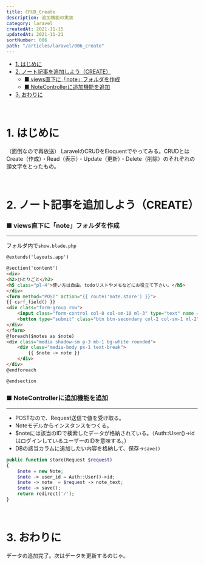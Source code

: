 ```yaml
---
title: CRUD_Create
description: 追加機能の実装
category: laravel
createdAt: 2021-11-15
updatedAt: 2021-11-21
sortNumber: 006
path: "/articles/laravel/006_create"
---
```


<nuxt-content-wrapper>

- [1. はじめに](#1-はじめに)
- [2. ノート記事を追加しよう（CREATE）](#2-ノート記事を追加しようcreate)
    - [■ views直下に「note」フォルダを作成](#-views直下にnoteフォルダを作成)
    - [■ NoteControllerに追加機能を追加](#-notecontrollerに追加機能を追加)
- [3. おわりに](#3-おわりに)

<br>

# 1. はじめに
（面倒なので再放送）
LaravelのCRUDをEloquentでやってみる。CRUDとはCreate（作成）・Read（表示）・Update（更新）・Delete（削除）のそれぞれの頭文字をとったもの。

<br>

# 2. ノート記事を追加しよう（CREATE）

### ■ views直下に「note」フォルダを作成

---

フォルダ内で`show.blade.php`

```html
@extends('layouts.app')

@section('content')
<div>
<h2>ひとりごと</h2>
<h5 class="pl-4">使い方は自由。todoリストやメモなどにお役立て下さい。</h5>
</div>
<form method="POST" action="{{ route('note.store') }}">
{{ csrf_field() }}
<div class="form-group row">
    <input class="form-control col-8 col-sm-10 ml-3" type="text" name = "note_text" placeholder="ひとりごとは200字でお願いします" maxlength="200" required>
    <button type="submit" class="btn btn-secondary col-2 col-sm-1 ml-2">投稿</button>
</div>
</form>
@foreach($notes as $note)
<div class="media shadow-sm p-3 mb-1 bg-white rounded">
    <div class="media-body px-1 text-break">
        {{ $note -> note }}
    </div>
</div>
@endforeach

@endsection
```

### ■ NoteControllerに追加機能を追加

---

- POSTなので、Request送信で値を受け取る。
- Noteモデルからインスタンスをつくる。
- $noteには該当のIDで検索したデータが格納されている。（Auth::User()->idはログインしているユーザーのIDを意味する。）
- DBの該当カラムに追加したい内容を格納して、保存→`save()`
```php
public function store(Request $request)
{
    $note = new Note;
    $note -> user_id = Auth::User()->id;
    $note -> note  = $request -> note_text;
    $note -> save();
    return redirect('/');
}
```
<br>

# 3. おわりに
データの追加完了。次はデータを更新するのじゃ。

</nuxt-content-wrapper>
